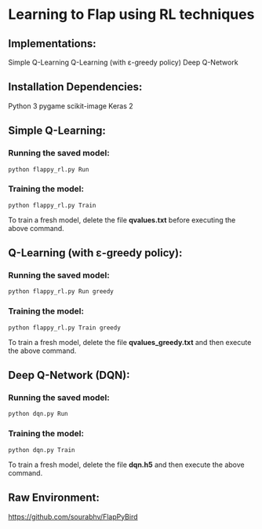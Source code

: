 # Learning to Flap using RL techniques

## Implementations:
Simple Q-Learning 
Q-Learning (with ε-greedy policy)
Deep Q-Network 

## Installation Dependencies:
Python 3
pygame
scikit-image
Keras 2

## Simple Q-Learning:
### Running the saved model:

    python flappy_rl.py Run

### Training the model:

    python flappy_rl.py Train
To train a fresh model, delete the file **qvalues.txt** before executing the above command.

## Q-Learning (with ε-greedy policy):
### Running the saved model:

    python flappy_rl.py Run greedy

### Training the model:

    python flappy_rl.py Train greedy
To train a fresh model, delete the file **qvalues_greedy.txt** and then execute the above command.

## Deep Q-Network (DQN):
### Running the saved model:

    python dqn.py Run

### Training the model:

    python dqn.py Train
To train a fresh model, delete the file **dqn.h5** and then execute the above command.

## Raw Environment:
https://github.com/sourabhv/FlapPyBird
